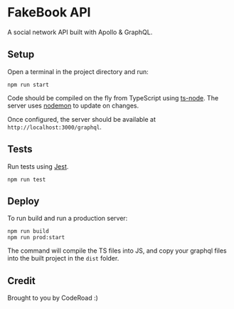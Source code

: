 # FakeBook API 

A social network API built with Apollo & GraphQL.

## Setup

Open a terminal in the project directory and run:

```shell
npm run start
```

Code should be compiled on the fly from TypeScript using [ts-node](https://github.com/TypeStrong/ts-node). The server uses [nodemon](https://nodemon.io/) to update on changes.

Once configured, the server should be available at `http://localhost:3000/graphql`.

## Tests

Run tests using [Jest](https://jestjs.io/).

```shell
npm run test
```

## Deploy

To run build and run a production server:

```shell
npm run build
npm run prod:start
```

The command will compile the TS files into JS, and copy your graphql files into the built project in the `dist` folder.

## Credit

Brought to you by CodeRoad :)